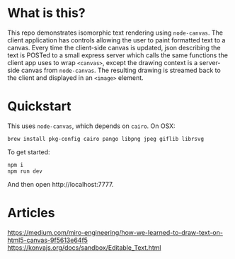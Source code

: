 # What is this?

This repo demonstrates isomorphic text rendering using `node-canvas`. The client application has controls allowing the user to paint formatted text to a canvas. Every time the client-side canvas is updated, json describing the text is POSTed to a small express server which calls the same functions the client app uses to wrap `<canvas>`, except the drawing context is a server-side canvas from `node-canvas`. The resulting drawing is streamed back to the client and displayed in an `<image>` element.

# Quickstart

This uses `node-canvas`, which depends on `cairo`. On OSX:

```
brew install pkg-config cairo pango libpng jpeg giflib librsvg
```


To get started:

```
npm i
npm run dev
```

And then open http://localhost:7777.


# Articles
https://medium.com/miro-engineering/how-we-learned-to-draw-text-on-html5-canvas-9f5613e64f5
https://konvajs.org/docs/sandbox/Editable_Text.html
